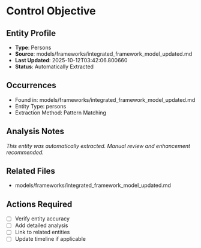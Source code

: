 # Control Objective

## Entity Profile
- **Type**: Persons
- **Source**: models/frameworks/integrated_framework_model_updated.md
- **Last Updated**: 2025-10-12T03:42:06.800660
- **Status**: Automatically Extracted

## Occurrences
- Found in: models/frameworks/integrated_framework_model_updated.md
- Entity Type: persons
- Extraction Method: Pattern Matching

## Analysis Notes
*This entity was automatically extracted. Manual review and enhancement recommended.*

## Related Files
- models/frameworks/integrated_framework_model_updated.md

## Actions Required
- [ ] Verify entity accuracy
- [ ] Add detailed analysis
- [ ] Link to related entities
- [ ] Update timeline if applicable
